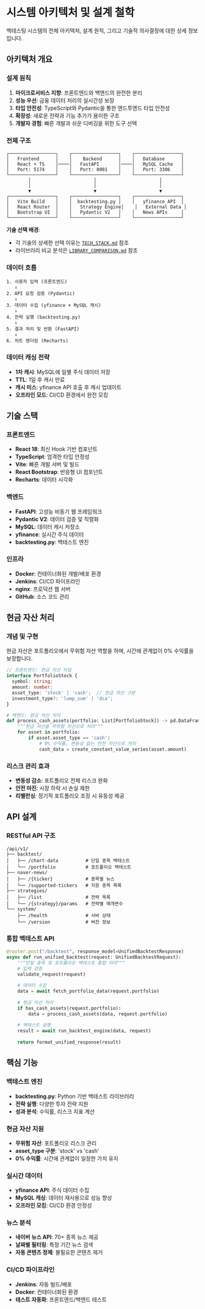# 시스템 아키텍처 및 설계 철학

백테스팅 시스템의 전체 아키텍처, 설계 원칙, 그리고 기술적 의사결정에 대한 상세 정보입니다.

## 아키텍처 개요

### 설계 원칙
1. **마이크로서비스 지향**: 프론트엔드와 백엔드의 완전한 분리
2. **성능 우선**: 금융 데이터 처리의 실시간성 보장
3. **타입 안전성**: TypeScript와 Pydantic을 통한 엔드투엔드 타입 안전성
4. **확장성**: 새로운 전략과 기능 추가가 용이한 구조
5. **개발자 경험**: 빠른 개발과 쉬운 디버깅을 위한 도구 선택

### 전체 구조
```
┌─────────────────┐    ┌─────────────────┐    ┌─────────────────┐
│   Frontend      │    │    Backend      │    │   Database      │
│   React + TS    │────│   FastAPI       │────│   MySQL Cache   │
│   Port: 5174    │    │   Port: 8001    │    │   Port: 3306    │
└─────────────────┘    └─────────────────┘    └─────────────────┘
        │                       │                       │
        │                       │                       │
        ▼                       ▼                       ▼
┌─────────────────┐    ┌─────────────────┐    ┌─────────────────┐
│   Vite Build    │    │  backtesting.py │    │   yfinance API  │
│   React Router  │    │   Strategy Engine│    │   External Data │
│   Bootstrap UI  │    │   Pydantic V2   │    │   News APIs     │
└─────────────────┘    └─────────────────┘    └─────────────────┘
```

**기술 선택 배경**: 
- 각 기술의 상세한 선택 이유는 [`TECH_STACK.md`](TECH_STACK.md) 참조
- 라이브러리 비교 분석은 [`LIBRARY_COMPARISON.md`](LIBRARY_COMPARISON.md) 참조

### 데이터 흐름
```
1. 사용자 입력 (프론트엔드)
   ↓
2. API 요청 검증 (Pydantic)
   ↓
3. 데이터 수집 (yfinance + MySQL 캐시)
   ↓
4. 전략 실행 (backtesting.py)
   ↓
5. 결과 처리 및 반환 (FastAPI)
   ↓
6. 차트 렌더링 (Recharts)
```

### 데이터 캐싱 전략
- **1차 캐시**: MySQL에 일별 주식 데이터 저장
- **TTL**: 1일 후 캐시 만료
- **캐시 미스**: yfinance API 호출 후 캐시 업데이트
- **오프라인 모드**: CI/CD 환경에서 완전 모킹

## 기술 스택

### 프론트엔드
- **React 18**: 최신 Hook 기반 컴포넌트
- **TypeScript**: 엄격한 타입 안정성
- **Vite**: 빠른 개발 서버 및 빌드
- **React Bootstrap**: 반응형 UI 컴포넌트
- **Recharts**: 데이터 시각화

### 백엔드
- **FastAPI**: 고성능 비동기 웹 프레임워크
- **Pydantic V2**: 데이터 검증 및 직렬화
- **MySQL**: 데이터 캐시 저장소
- **yfinance**: 실시간 주식 데이터
- **backtesting.py**: 백테스트 엔진

### 인프라
- **Docker**: 컨테이너화된 개발/배포 환경
- **Jenkins**: CI/CD 파이프라인
- **nginx**: 프로덕션 웹 서버
- **GitHub**: 소스 코드 관리

## 현금 자산 처리

### 개념 및 구현
현금 자산은 포트폴리오에서 무위험 자산 역할을 하며, 시간에 관계없이 0% 수익률을 보장합니다.

```typescript
// 프론트엔드: 현금 자산 타입
interface PortfolioStock {
  symbol: string;
  amount: number;
  asset_type: 'stock' | 'cash';  // 현금 자산 구분
  investment_type?: 'lump_sum' | 'dca';
}
```

```python
# 백엔드: 현금 자산 처리
def process_cash_assets(portfolio: List[PortfolioStock]) -> pd.DataFrame:
    """현금 자산을 무위험 자산으로 처리"""
    for asset in portfolio:
        if asset.asset_type == 'cash':
            # 0% 수익률, 변동성 없는 안전 자산으로 처리
            cash_data = create_constant_value_series(asset.amount)
```

### 리스크 관리 효과
- **변동성 감소**: 포트폴리오 전체 리스크 완화
- **안전 마진**: 시장 하락 시 손실 제한
- **리밸런싱**: 정기적 포트폴리오 조정 시 유동성 제공

## API 설계

### RESTful API 구조
```
/api/v1/
├── backtest/
│   ├── /chart-data          # 단일 종목 백테스트
│   └── /portfolio           # 포트폴리오 백테스트
├── naver-news/
│   ├── /{ticker}            # 종목별 뉴스
│   └── /supported-tickers   # 지원 종목 목록
├── strategies/
│   ├── /list                # 전략 목록
│   └── /{strategy}/params   # 전략별 매개변수
└── system/
    ├── /health              # 서버 상태
    └── /version             # 버전 정보
```

### 통합 백테스트 API
```python
@router.post("/backtest", response_model=UnifiedBacktestResponse)
async def run_unified_backtest(request: UnifiedBacktestRequest):
    """단일 종목 및 포트폴리오 백테스트 통합 처리"""
    # 입력 검증
    validate_request(request)
    
    # 데이터 수집
    data = await fetch_portfolio_data(request.portfolio)
    
    # 현금 자산 처리
    if has_cash_assets(request.portfolio):
        data = process_cash_assets(data, request.portfolio)
    
    # 백테스트 실행
    result = await run_backtest_engine(data, request)
    
    return format_unified_response(result)
```

## 핵심 기능

### 백테스트 엔진
- **backtesting.py**: Python 기반 백테스트 라이브러리
- **전략 실행**: 다양한 투자 전략 지원
- **성과 분석**: 수익률, 리스크 지표 계산

### 현금 자산 지원
- **무위험 자산**: 포트폴리오 리스크 관리
- **asset_type 구분**: 'stock' vs 'cash'
- **0% 수익률**: 시간에 관계없이 일정한 가치 유지

### 실시간 데이터
- **yfinance API**: 주식 데이터 수집
- **MySQL 캐싱**: 데이터 재사용으로 성능 향상
- **오프라인 모킹**: CI/CD 환경 안정성

### 뉴스 분석
- **네이버 뉴스 API**: 70+ 종목 뉴스 제공
- **날짜별 필터링**: 특정 기간 뉴스 검색
- **자동 콘텐츠 정제**: 불필요한 콘텐츠 제거

### CI/CD 파이프라인
- **Jenkins**: 자동 빌드/배포
- **Docker**: 컨테이너화된 환경
- **테스트 자동화**: 프론트엔드/백엔드 테스트
